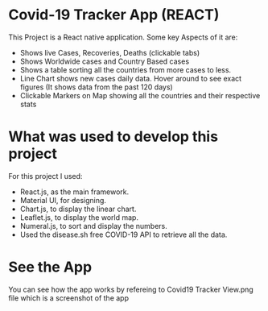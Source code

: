 # Covid-19 Tracker App (REACT)

This Project is a React native application. Some key Aspects of it are:

- Shows live Cases, Recoveries, Deaths (clickable tabs)
- Shows Worldwide cases and Country Based cases
- Shows a table sorting all the countries from more cases to less.
- Line Chart shows new cases daily data. Hover around to see exact figures (It shows data from the past 120 days)
- Clickable Markers on Map showing all the countries and their respective stats

# What was used to develop this project

For this project I used:

- React.js, as the main framework.
- Material UI, for designing.
- Chart.js, to display the linear chart.
- Leaflet.js, to display the world map.
- Numeral.js, to sort and display the numbers.
- Used the disease.sh free COVID-19 API to retrieve all the data.

# See the App

You can see how the app works by refereing to Covid19 Tracker View.png file which is a screenshot of the app
